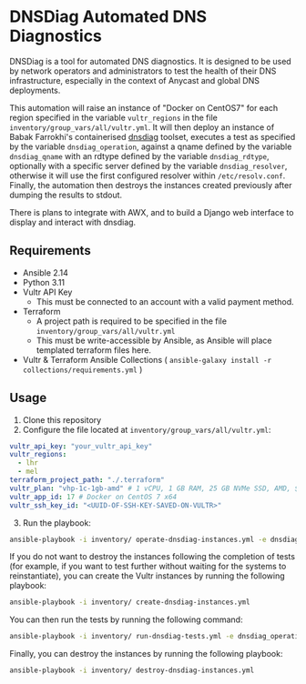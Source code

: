# DNSDiag Automated DNS Diagnostics

DNSDiag is a tool for automated DNS diagnostics. It is designed to be used by
network operators and administrators to test the health of their DNS infrastructure,
especially in the context of Anycast and global DNS deployments.

This automation will raise an instance of "Docker on CentOS7" for each region specified
in the variable `vultr_regions` in the file `inventory/group_vars/all/vultr.yml`. It will
then deploy an instance of Babak Farrokhi's containerised [dnsdiag](https://dnsdiag.org/)
toolset, executes a test as specified by the variable `dnsdiag_operation`, against a qname
defined by the variable `dnsdiag_qname` with an rdtype defined by the variable `dnsdiag_rdtype`,
optionally with a specific server defined by the variable `dnsdiag_resolver`, otherwise it will
use the first configured resolver within `/etc/resolv.conf`. Finally, the automation
then destroys the instances created previously after dumping the results to stdout. 

There is plans to integrate with AWX, and to build a Django web interface to display and 
interact with dnsdiag. 

## Requirements

* Ansible 2.14
* Python 3.11
* Vultr API Key
    * This must be connected to an account with a valid payment method.
* Terraform
    * A project path is required to be specified in the file `inventory/group_vars/all/vultr.yml`
    * This must be write-accessible by Ansible, as Ansible will place templated terraform files here. 
* Vultr & Terraform Ansible Collections ( `ansible-galaxy install -r collections/requirements.yml` )

## Usage

1. Clone this repository
2. Configure the file located at `inventory/group_vars/all/vultr.yml`:

```yaml
vultr_api_key: "your_vultr_api_key"
vultr_regions: 
  - lhr
  - mel
terraform_project_path: "./.terraform"
vultr_plan: "vhp-1c-1gb-amd" # 1 vCPU, 1 GB RAM, 25 GB NVMe SSD, AMD, $6/mo / $0.009/hr
vultr_app_id: 17 # Docker on CentOS 7 x64
vultr_ssh_key_id: "<UUID-OF-SSH-KEY-SAVED-ON-VULTR>"
```
3. Run the playbook:

```bash
ansible-playbook -i inventory/ operate-dnsdiag-instances.yml -e dnsdiag_operation=<ping/traceroute> -e dnsdiag_qname=example.com -e dnsdiag_rdtype=A -e dnsdiag_resolver=9.9.9.9 (optional)
```

If you do not want to destroy the instances following the completion of tests (for example, if you 
want to test further without waiting for the systems to reinstantiate), you can create
the Vultr instances by running the following playbook:

```bash
ansible-playbook -i inventory/ create-dnsdiag-instances.yml 
```

You can then run the tests by running the following command:

```bash
ansible-playbook -i inventory/ run-dnsdiag-tests.yml -e dnsdiag_operation=<ping/traceroute> -e dnsdiag_qname=example.com -e dnsdiag_rdtype=A -e dnsdiag_resolver=9.9.9.9 (optional)
```

Finally, you can destroy the instances by running the following playbook:

```bash
ansible-playbook -i inventory/ destroy-dnsdiag-instances.yml
```